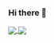 ### Hi there 👋

<!--
**aryanprince/aryanprince** is a ✨ _special_ ✨ repository because its `README.md` (this file) appears on your GitHub profile.

Here are some ideas to get you started:

- 🔭 I’m currently working on ...
- 🌱 I’m currently learning ...
- 👯 I’m looking to collaborate on ...
- 🤔 I’m looking for help with ...
- 💬 Ask me about ...
- 📫 How to reach me: ...
- 😄 Pronouns: ...
- ⚡ Fun fact: ...
-->

<a href="https://github.com/aryanprince">
  <img align="center" src="https://github-readme-stats.vercel.app/api?username=aryanprince&hide=issues&count_private=true&show_icons=true&theme=material-palenight" />
</a>
<a href="https://github.com/aryanprince">
  <img align="center" src="https://github-readme-stats.vercel.app/api/top-langs/?username=aryanprince&layout=compact&theme=material-palenight" />
</a>

